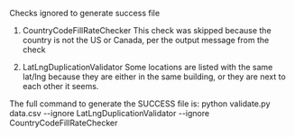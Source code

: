 Checks ignored to generate success file

1. CountryCodeFillRateChecker
    This check was skipped because the country is not the US or Canada, per the output message from the check

2. LatLngDuplicationValidator
    Some locations are listed with the same lat/lng because they are either in the same building, or they are next to each other it seems.

The full command to generate the SUCCESS file is: python validate.py data.csv --ignore LatLngDuplicationValidator --ignore CountryCodeFillRateChecker